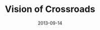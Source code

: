 ---
layout: message
category: message
series: "Go Forth"
title: "Vision of Crossroads"
date: 2013-09-14
message_id: 811
---